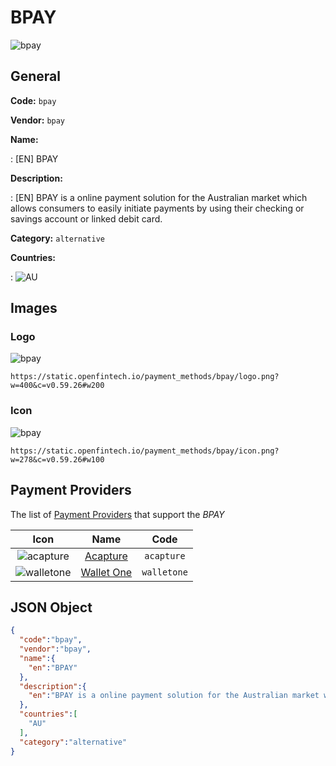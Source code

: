
# BPAY 
![bpay](https://static.openfintech.io/payment_methods/bpay/logo.png?w=400&c=v0.59.26#w200)  

## General 
**Code:** `bpay` 
 
**Vendor:** `bpay` 
 
**Name:** 
 
:	[EN] BPAY 
 
**Description:** 
 
: [EN] BPAY is a online payment solution for the Australian market which allows consumers to easily initiate payments by using their checking or savings account or linked debit card. 
 
**Category:** `alternative` 
 
**Countries:** 
 
:	![AU](https://cdnjs.cloudflare.com/ajax/libs/flag-icon-css/3.3.0/flags/4x3/au.svg#w24)  

## Images 

### Logo 
![bpay](https://static.openfintech.io/payment_methods/bpay/logo.png?w=400&c=v0.59.26#w200)  

```
https://static.openfintech.io/payment_methods/bpay/logo.png?w=400&c=v0.59.26#w200
```  

### Icon 
![bpay](https://static.openfintech.io/payment_methods/bpay/icon.png?w=278&c=v0.59.26#w100)  

```
https://static.openfintech.io/payment_methods/bpay/icon.png?w=278&c=v0.59.26#w100
```  

## Payment Providers 
 
The list of [Payment Providers](/providers) that support the _BPAY_ 

|Icon|Name|Code| 
|:---:|:---:|:---:| 
|![acapture](https://static.openfintech.io/payment_providers/acapture/icon.png?w=278&c=v0.59.26#w100) |[Acapture](/payment-providers/acapture)|`acapture`| 
|![walletone](https://static.openfintech.io/payment_providers/walletone/icon.svg?w=278&c=v0.59.26#w100) |[Wallet One](/payment-providers/walletone)|`walletone`| 
 

## JSON Object 

```json
{
  "code":"bpay",
  "vendor":"bpay",
  "name":{
    "en":"BPAY"
  },
  "description":{
    "en":"BPAY is a online payment solution for the Australian market which allows consumers to easily initiate payments by using their checking or savings account or linked debit card."
  },
  "countries":[
    "AU"
  ],
  "category":"alternative"
}
```  
